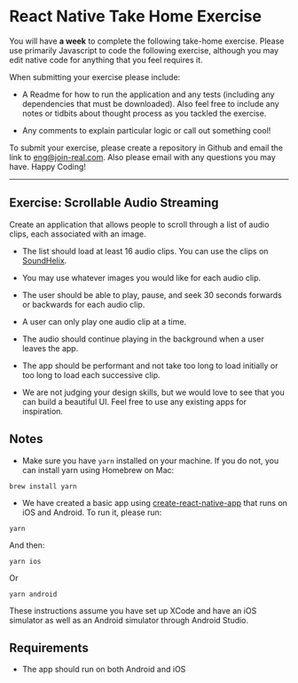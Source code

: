 # React Native Take Home Exercise

You will have **a week** to complete the following take-home exercise. Please use primarily Javascript to code the following exercise, although you may edit native code for anything that you feel requires it.

When submitting your exercise please include:

- A Readme for how to run the application and any tests (including any dependencies that must be downloaded). Also feel free to include any notes or tidbits about thought process as you tackled the exercise.

- Any comments to explain particular logic or call out something cool!

To submit your exercise, please create a repository in Github and email the link to [eng@join-real.com](mailto:eng@join-real.com). Also please email with any questions you may have. Happy Coding!

---

## Exercise: Scrollable Audio Streaming

Create an application that allows people to scroll through a list of audio clips, each associated with an image. 

- The list should load at least 16 audio clips. You can use the clips on [SoundHelix](https://www.soundhelix.com/examples/mp3/SoundHelix-Song-1.mp3).

- You may use whatever images you would like for each audio clip.

- The user should be able to play, pause, and seek 30 seconds forwards or backwards for each audio clip. 

- A user can only play one audio clip at a time.

- The audio should continue playing in the background when a user leaves the app. 

- The app should be performant and not take too long to load initially or too long to load each successive clip.

- We are not judging your design skills, but we would love to see that you can build a beautiful UI. Feel free to use any existing apps for inspiration. 

## Notes
- Make sure you have `yarn` installed on your machine. If you do not, you can install yarn using Homebrew on Mac:
```
brew install yarn
```

- We have created a basic app using [create-react-native-app](https://github.com/expo/create-react-native-app) that runs on iOS and Android. To run it, please run:

```
yarn
```
And then:
```
yarn ios
```
Or
```
yarn android
```
These instructions assume you have set up XCode and have an iOS simulator as well as an Android simulator through Android Studio. 


## Requirements

- The app should run on both Android and iOS
